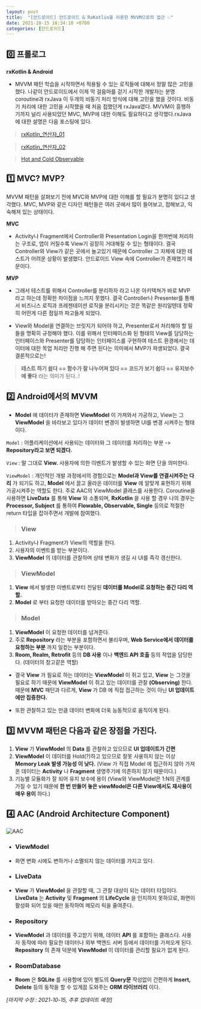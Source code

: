 ```yaml
---
layout: post
title:  "[안드로이드] 안드로이드 & RxKotlin을 이용한 MVVM으로의 접근 💡"
date: 2021-10-15 18:34:10 +0700
categories: [안드로이드]
---
```


## 0️⃣ 프롤로그 

 __rxKotlin & Android__
 * MVVM 패턴 학습을 시작하면서 적용될 수 있는 로직들에 대해서 정말 많은 고민을 했다. 나같이 안드로이드에서 이제 막 걸음마를 걷기 시작한 개발자는 분명 coroutine과 rxJava 이 두개의 비동기 처리 방식에 대해 고민을 했을 것이다. 비동기 처리에 대한 고민을 시작했을 때 처음 접했던게 rxJava였다. MVVM이 흥행하기까지 널리 사용되었던 MVC, MVP에 대한 이해도 필요하다고 생각했다.rxJava에 대한 설명은 다음 포스팅에 있다.
 
> [rxKotlin_연산자_01](https://jihokevin.github.io//articles/2021-09/rx-kotlin-01)

> [rxKotlin_연산자_02](https://jihokevin.github.io//articles/2021-09/rx-kotlin-02)

> [Hot and Cold Observable](https://jihokevin.github.io//articles/2021-09/hot-cold-observable)

## 1️⃣ MVC? MVP?

 MVVM 패턴을 살펴보기 전에 MVC와 MVP에 대한 이해를 할 필요가 분명히 있디고 생각했다.
 MVC, MVP와 같은 디자인 패턴들은 여러 곳에서 많이 들어보고, 접해보고, 익숙해져 있는 상태이다.

 __MVC__
 * Activity나 Fragment에서 Controller와 Presentation Login을 한꺼번에 처리하는 구조로, 앱이 커질수록 View기 굉장히 거대해질 수 있는 형태이다. 결국 Controller와 View가 같은 곳에서 놀고있기 때문에 Controller 그 자체에 대한 테스트가 어려운 상황이 발생했다. 안드로이드 View 속에 Controller가 존재했기 때문이다.
 
 __MVP__
 * 그래서 테스트를 위해서 Controller를 분리하자 라고 나온 아키텍쳐가 바로 MVP 라고 하는데 정확한 차이점을 느끼지 못했다. 결국 Controller나 Presenter를 통해서 비즈니스 로직과 프레젠테이션 로직을 분리시키는 것은 똑같은 원리일텐데 정확히 어떤게 다른 점일까 파고들게 되었다.

 * View와 Model을 연결하는 브릿지가 되어야 하고, Presenter로서 처리해야 할 일들을 명확히 규정해야 했다. 이를 위해서 인터페이스화 된 형태의 View를 담당하는 인터페이스와 Presenter를 담당하는 인터페이스를 구현하여 테스트 환경에서는 데이터에 대한 목업 처리만 진행 해 주면 된다는 의미에서 MVP가 파생되었다. 결국 결론적으로는!
 
 > __테스트 하기 쉽다 == 함수가 잘 나누어져 있다 == 코드가 보기 쉽다 == 유지보수에 좋다__
 라는 의미가 된다..!

## 2️⃣ Android에서의 MVVM
 * __Model__ 에 데이터가 존재하면 __ViewModel__ 이 가져와서 가공하고, View는 그 __ViewModel__ 을 바라보고 있다가 데이터 변경이 발생하면 UI를 변경 시켜주는 형태이다.

 `Model` : 어플리케이션에서 사용되는 데이터와 그 데이터를 처리하는 부분 -> __Repository라고 보면 되겠다.__

 `View` : 말 그대로 __View.__ 사용자에 의한 이벤트가 발생할 수 있는 화면 단을 의미한다.

 `ViewModel` : 개인적인 개발 과정에서의 경험으로는 __Model과 View를 연결시켜주는 다리__ 가 되기도 하고, __Model__ 에서 끌고 올라온 데이터를 __View__ 에 알맞게 표현하기 위해 가공시켜주는 역할도 한다. 주로 AAC의 ViewModel 클래스를 사용한다. Coroutine을 사용하면 __LiveData__ 를 통해 __View__ 와 소통되며, __RxKotlin__ 을 사용 할 경우 나의 경우는 __Processor, Subject__ 를 통하여 __Flowable, Observable, Single__ 등의로 적절한 return 타입을 잡아주면서 개발에 참여했다.

> ### View
1. Activity나 Fragment가 View의 역할을 한다.
2. 사용자의 이벤트를 받는 부분이다.
3. __ViewModel__ 의 데이터를 관찰하며 상태 변화가 생길 시 UI를 즉각 갱신한다.

> ### ViewModel
1. __View__ 에서 발생한 이벤트로부터 전달된 __데이터를 Model로 요청하는 중간 다리 역할.__
2. __Model__ 로 부터 요청한 데이터를 받아오는 중간 다리 역할.

> ### Model
1. __ViewModel__ 이 요청한 데이터를 넘겨준다.
2. 주로 __Repository__ 라는 부분을 포함하면서 불리우며, __Web Service에서 데이터를 요청하는 부분__ 까지 일컫는 부분이다.
3. __Room, Realm, Retrofit__ 등의 __DB 사용__ 이나 __백엔드 API 호출__ 등의 작업을 담당한다. (데이터의 창고같은 역할)

* 결국 __View__ 가 필요로 하는 데이터는 __ViewModel__ 이 쥐고 있고, __View__ 는 그것을 필요로 하기 때문에 __ViewModel__ 이 쥐고 있는 데이터를 관찰 __(Observing)__ 한다. 때문에 __MVC__ 패턴과 다르게, __View__ 가 DB 에 직접 접근하는 것이 아닌 __UI 업데이트에만 집중한다.__

* 또한 관찰하고 있는 만큼 데이터 변화에 더욱 능동적으로 움직이게 된다.

## 3️⃣ MVVM 패턴은 다음과 같은 장점을 가진다.

1. __View__ 가 __ViewModel__ 의 __Data__ 를 관찰하고 있으므로 __UI 업데이트가 간편__
2. __ViewModel__ 이 데이터를 Hold(?)하고 있으므로 잘못 사용하지 않는 이상 __Memory Leak 발생 가능성 이 낮다.__ (View 가 직접 Model 에 접근하지 않아 가져온 데이터는 __Activity__ 나 __Fragment__ 생명주기에 의존하지 않기 때문이다.)
3. 기능별 모듈화가 잘 되어 유지 보수에 용이 (View와 ViewModel은 1:N의 관계를 가질 수 있기 때문에 __한 번 만들어 놓은 viewModel은 다른 View에서도 재사용이 매우 용이__ 하다.)

## 4️⃣ AAC (Android Architecture Component)

![AAC](https://user-images.githubusercontent.com/27722059/146218480-45cb7ae8-89ae-49af-81fe-c2fe0c3de353.png)
* ### ViewModel
 - 화면 변화 시에도 변하거나 소멸되지 않는 데이터를 가지고 있다.

* ### LiveData
 - __View__ 가 __ViewModel__ 을 관찰할 때, 그 관찰 대상이 되는 데이터 타입이다. __LiveData__ 는 __Activity__ 및 __Fragment__ 의 __LifeCycle__ 을 인지하지 못하므로, 화면이 활성화 되어 있을 때만 동작하여 메모리 릭을 줄여준다.

* ### Repository
 - __ViewModel__ 과 데이터를 주고받기 위해, 데이터 __API__ 를 포함하는 클래스다. 사용자 동작에 따라 필요한 데이터나 외부 백엔드 서버 등에서 데이터를 가져오게 된다. __Repository__ 의 존재 덕분에 __ViewModel__ 이 데이터를 관리할 필요가 없게 된다.

* ### RoomDatabase
 - __Room__ 은 __SQLite__ 를 사용함에 있어 별도의 __Query문__ 작성없이 간편하게 __Insert, Delete__ 등의 동작을 할 수 있게끔 도와주는 __ORM 라이브러리__ 이다.

_[마지막 수정 : 2021-10-15, 추후 업데이트 예정]_
